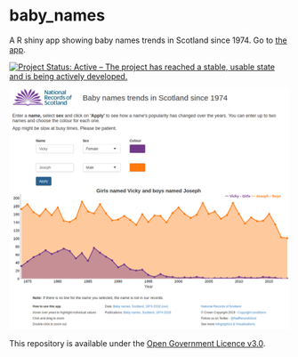 # baby_names
A R shiny app showing baby names trends in Scotland since 1974. Go to [the app](https://scotland.shinyapps.io/nrs-baby-names/).

[![Project Status: Active – The project has reached a stable, usable state and is being actively developed.](https://www.repostatus.org/badges/latest/active.svg)](https://www.repostatus.org/#active)

![Screenshot of the baby names shiny app](https://github.com/DataScienceScotland/baby_names/blob/master/Screenshot.png)

This repository is available under the [Open Government Licence v3.0](https://www.nationalarchives.gov.uk/doc/open-government-licence/version/3/).
